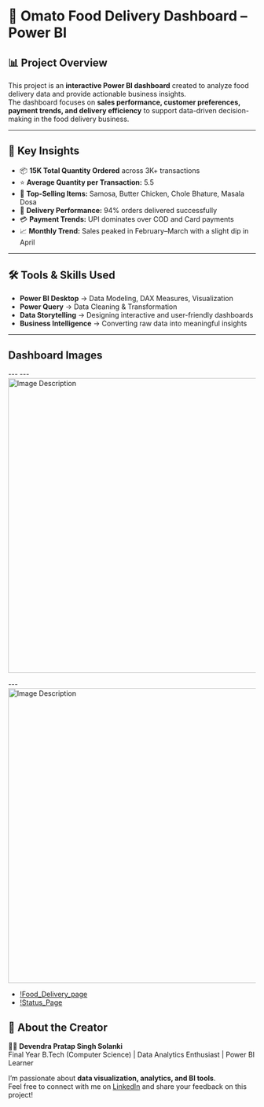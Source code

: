# 🍴 Omato Food Delivery Dashboard – Power BI

## 📊 Project Overview
This project is an **interactive Power BI dashboard** created to analyze food delivery data and provide actionable business insights.  
The dashboard focuses on **sales performance, customer preferences, payment trends, and delivery efficiency** to support data-driven decision-making in the food delivery business.

---

## 🔑 Key Insights
- 📦 **15K Total Quantity Ordered** across 3K+ transactions  
- ⭐ **Average Quantity per Transaction:** 5.5  
- 🥘 **Top-Selling Items:** Samosa, Butter Chicken, Chole Bhature, Masala Dosa  
- 🚚 **Delivery Performance:** 94% orders delivered successfully  
- 💳 **Payment Trends:** UPI dominates over COD and Card payments  
- 📈 **Monthly Trend:** Sales peaked in February–March with a slight dip in April  

---

## 🛠️ Tools & Skills Used
- **Power BI Desktop** → Data Modeling, DAX Measures, Visualization  
- **Power Query** → Data Cleaning & Transformation  
- **Data Storytelling** → Designing interactive and user-friendly dashboards  
- **Business Intelligence** → Converting raw data into meaningful insights
- ----

## Dashboard Images

--- --- <image src="https://github.com/devendrapratapsinghsolanki/Omato-Food-Delivery-Dashboard/blob/39264a34241dd982e8f0877b7f1bc4d156214936/Food_Dashboard.png " alt="Image Description" width="600">


--- <image src="https://github.com/devendrapratapsinghsolanki/Omato-Food-Delivery-Dashboard/blob/39264a34241dd982e8f0877b7f1bc4d156214936/Status_Page.png " alt="Image Description" width="600">

- [!Food_Delivery_page](https://github.com/devendrapratapsinghsolanki/Omato-Food-Delivery-Dashboard/blob/39264a34241dd982e8f0877b7f1bc4d156214936/Food_Dashboard.png)
- [!Status_Page](https://github.com/devendrapratapsinghsolanki/Omato-Food-Delivery-Dashboard/blob/39264a34241dd982e8f0877b7f1bc4d156214936/Status_Page.png)


## 🙌 About the Creator
👨‍💻 **Devendra Pratap Singh Solanki**  
Final Year B.Tech (Computer Science) | Data Analytics Enthusiast | Power BI Learner  

I’m passionate about **data visualization, analytics, and BI tools**.  
Feel free to connect with me on [LinkedIn](https://www.linkedin.com/in/devendra-pratap-singh-solanki-05b9932a7/) and share your feedback on this project!  





